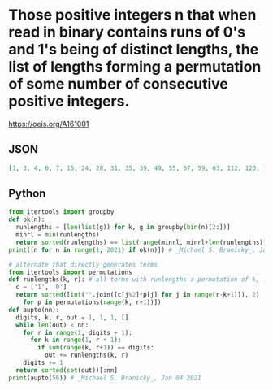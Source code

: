 # Those positive integers n that when read in binary contains runs of 0's and 1's being of distinct lengths, the list of lengths forming a permutation of some number of consecutive positive integers\.
https://oeis.org/A161001
## JSON
```JSON
[1, 3, 4, 6, 7, 15, 24, 28, 31, 35, 39, 49, 55, 57, 59, 63, 112, 120, 127, 255, 391, 399, 451, 463, 480, 483, 487, 496, 511, 536, 540, 560, 572, 624, 632, 776, 782, 784, 798, 880, 888, 900, 902, 912, 926, 944, 956, 964, 966, 968, 974, 984, 988, 1023, 1984, 2016]
```
## Python
```Python
from itertools import groupby
def ok(n):
  runlengths = [len(list(g)) for k, g in groupby(bin(n)[2:])]
  minrl = min(runlengths)
  return sorted(runlengths) == list(range(minrl, minrl+len(runlengths)))
print([n for n in range(1, 2021) if ok(n)]) # _Michael S. Branicky_, Jan 04 2021
```
```Python
# alternate that directly generates terms
from itertools import permutations
def runlengths(k, r): # all terms with runlengths a permutation of k, ..., r
  c = ['1', '0']
  return sorted([int("".join([c[j%2]*p[j] for j in range(r-k+1)]), 2)
    for p in permutations(range(k, r+1))])
def aupto(nn):
  digits, k, r, out = 1, 1, 1, []
  while len(out) < nn:
    for r in range(1, digits + 1):
      for k in range(1, r + 1):
        if sum(range(k, r+1)) == digits:
          out += runlengths(k, r)
    digits += 1
  return sorted(set(out))[:nn]
print(aupto(56)) # _Michael S. Branicky_, Jan 04 2021
```
